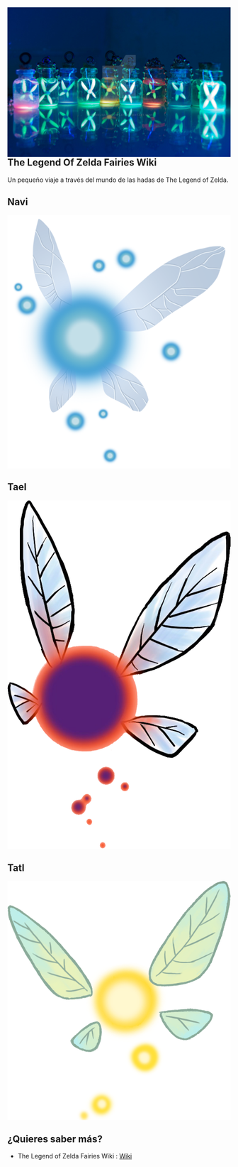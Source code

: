<img align="left" src="https://github.com/Wander97/ClassExample/blob/master/WIKIRESOURCES/glowing_fairy_bottles__inspired_by_legend_of_zelda_by_ivrinielsartncosplay-d6pwepq.jpg">


The Legend Of Zelda Fairies Wiki 
--------------------------------

Un pequeño viaje a través del mundo de las hadas de The Legend of Zelda. 

Navi
--------

<img align= "center" src="https://github.com/Wander97/ClassExample/blob/master/WIKIRESOURCES/navi_by_polarstar-dc3ly6z.png">



Tael
-----

<img align= "center" src="https://github.com/Wander97/ClassExample/blob/master/WIKIRESOURCES/Tael_artwork_MM3D.png">



Tatl
------

<img align= "center" src="https://github.com/Wander97/ClassExample/blob/master/WIKIRESOURCES/MM3D_Tatl.png">

¿Quieres saber más?
-------
* The Legend of Zelda Fairies Wiki : [Wiki](https://github.com/Wander97/ClassExample/wiki)


